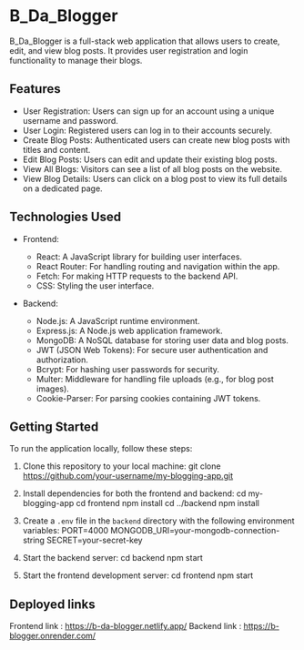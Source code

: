 # B_Da_Blogger


B_Da_Blogger is a full-stack web application that allows users to create, edit, and view blog posts. It provides user registration and login functionality to manage their blogs.

## Features

- User Registration: Users can sign up for an account using a unique username and password.
- User Login: Registered users can log in to their accounts securely.
- Create Blog Posts: Authenticated users can create new blog posts with titles and content.
- Edit Blog Posts: Users can edit and update their existing blog posts.
- View All Blogs: Visitors can see a list of all blog posts on the website.
- View Blog Details: Users can click on a blog post to view its full details on a dedicated page.

## Technologies Used

- Frontend:
  - React: A JavaScript library for building user interfaces.
  - React Router: For handling routing and navigation within the app.
  - Fetch: For making HTTP requests to the backend API.
  - CSS: Styling the user interface.
  
- Backend:
  - Node.js: A JavaScript runtime environment.
  - Express.js: A Node.js web application framework.
  - MongoDB: A NoSQL database for storing user data and blog posts.
  - JWT (JSON Web Tokens): For secure user authentication and authorization.
  - Bcrypt: For hashing user passwords for security.
  - Multer: Middleware for handling file uploads (e.g., for blog post images).
  - Cookie-Parser: For parsing cookies containing JWT tokens.

## Getting Started

To run the application locally, follow these steps:

1. Clone this repository to your local machine:
git clone https://github.com/your-username/my-blogging-app.git


2. Install dependencies for both the frontend and backend:
cd my-blogging-app
cd frontend
npm install
cd ../backend
npm install


3. Create a `.env` file in the `backend` directory with the following environment variables:
PORT=4000
MONGODB_URI=your-mongodb-connection-string
SECRET=your-secret-key


4. Start the backend server:
cd backend
npm start


5. Start the frontend development server:
cd frontend
npm start


## Deployed links 

Frontend link : https://b-da-blogger.netlify.app/
Backend link : https://b-blogger.onrender.com/

